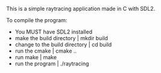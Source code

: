 This is a simple raytracing application made in C with SDL2. 

To compile the program:
* You MUST have SDL2 installed
* make the build directory | mkdir build
* change to the build directory | cd build
* run the cmake | cmake ..
* run make | make
* run the program | ./raytracing

